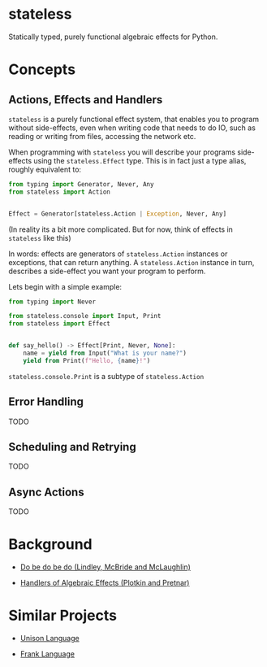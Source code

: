 # stateless

Statically typed, purely functional algebraic effects for Python.

# Concepts


## Actions, Effects and Handlers

`stateless` is a purely functional effect system, that enables you to program without side-effects, even when writing code that needs to do IO, such as reading or writing from files, accessing the network etc.

When programming with `stateless` you will describe your programs side-effects using the `stateless.Effect` type. This is in fact just a type alias, roughly equivalent to:


```python
from typing import Generator, Never, Any
from stateless import Action


Effect = Generator[stateless.Action | Exception, Never, Any]
```
(In reality its a bit more complicated. But for now, think of effects in `stateless` like this)

In words: effects are generators of `stateless.Action` instances or exceptions, that can return anything. A `stateless.Action` instance in turn, describes a side-effect you want your program to perform.

Lets begin with a simple example:

```python
from typing import Never

from stateless.console import Input, Print
from stateless import Effect


def say_hello() -> Effect[Print, Never, None]:
    name = yield from Input("What is your name?")
    yield from Print(f"Hello, {name}!")
```

`stateless.console.Print` is a subtype of `stateless.Action`

## Error Handling

TODO


## Scheduling and Retrying

TODO


## Async Actions

TODO

# Background

- [Do be do be do (Lindley, McBride and McLaughlin)](https://arxiv.org/pdf/1611.09259.pdf)

- [Handlers of Algebraic Effects (Plotkin and Pretnar)](https://homepages.inf.ed.ac.uk/gdp/publications/Effect_Handlers.pdf)

# Similar Projects

- [Unison Language](https://www.unison-lang.org/)

- [Frank Language](https://github.com/frank-lang/frank)


